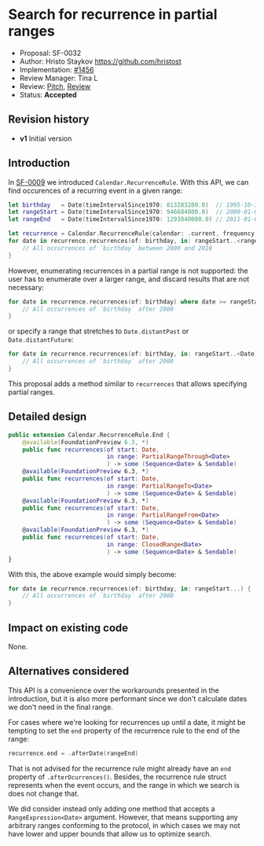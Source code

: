 # Search for recurrence in partial ranges

* Proposal: SF-0032
* Author: Hristo Staykov <https://github.com/hristost>
* Implementation: [#1456](https://github.com/swiftlang/swift-foundation/pull/1456)
* Review Manager: Tina L
* Review: [Pitch](https://forums.swift.org/t/pitch-search-for-recurrence-in-partial-ranges/81954), [Review](https://forums.swift.org/t/review-sf-0032-search-for-recurrence-in-partial-ranges/81966)
* Status: **Accepted**

## Revision history

* **v1** Initial version

## Introduction

In [SF-0009](0009-calendar-recurrence-rule.md) we introduced `Calendar.RecurrenceRule`. With this API, we can find occurences of a recurring event in a given range:

```swift
let birthday   = Date(timeIntervalSince1970: 813283200.0)  // 1995-10-10T00:00:00-0000
let rangeStart = Date(timeIntervalSince1970: 946684800.0)  // 2000-01-01T00:00:00-0000
let rangeEnd   = Date(timeIntervalSince1970: 1293840000.0) // 2011-01-01T00:00:00-0000

let recurrence = Calendar.RecurrenceRule(calendar: .current, frequency: .yearly)
for date in recurrence.recurrences(of: birthday, in: rangeStart..<rangeEnd) {
    // All occurrences of `birthday` between 2000 and 2010
}
```

However, enumerating recurrences in a partial range is not supported: the user has to enumerate over a larger range, and discard results that are not necessary:

```swift
for date in recurrence.recurrences(of: birthday) where date >= rangeStart {
    // All occurrences of `birthday` after 2000
}
```

or specify a range that stretches to `Date.distantPast` or `Date.distantFuture`:

```swift
for date in recurrence.recurrences(of: birthday, in: rangeStart..<Date.distantFuture) {
    // All occurrences of `birthday` after 2000
}
```

This proposal adds a method similar to `recurrences` that allows specifying partial ranges.


## Detailed design

```swift
public extension Calendar.RecurrenceRule.End {
    @available(FoundationPreview 6.3, *)
    public func recurrences(of start: Date,
                            in range: PartialRangeThrough<Date>
                            ) -> some (Sequence<Date> & Sendable)
    @available(FoundationPreview 6.3, *)
    public func recurrences(of start: Date,
                            in range: PartialRangeTo<Date>
                            ) -> some (Sequence<Date> & Sendable)
    @available(FoundationPreview 6.3, *)
    public func recurrences(of start: Date,
                            in range: PartialRangeFrom<Date>
                            ) -> some (Sequence<Date> & Sendable)
    @available(FoundationPreview 6.3, *)
    public func recurrences(of start: Date,
                            in range: ClosedRange<Date>
                            ) -> some (Sequence<Date> & Sendable)
}
```


With this, the above example would simply become:

```swift
for date in recurrence.recurrences(of: birthday, in: rangeStart...) {
    // All occurrences of `birthday` after 2000
}
```


## Impact on existing code

None.

## Alternatives considered

This API is a convenience over the workarounds presented in the introduction, but it
is also more performant since we don't calculate dates we don't need in the final range.

For cases where we're looking for recurrences up until a date, it might be tempting to set the `end` property of the recurrence rule to the end of the range:
```swift
recurrence.end = .afterDate(rangeEnd)
```
That is not advised for the recurrence rule might already have an `end` property of `.afterOcurrences()`. Besides, the recurrence rule struct represents when the event occurs, and the range in which we search is does not change that.

We did consider instead only adding one method that accepts a `RangeExpression<Date>` argument. However, that means supporting any arbitrary ranges conforming to the protocol, in which cases we may not have lower and upper bounds that allow us to optimize search.
